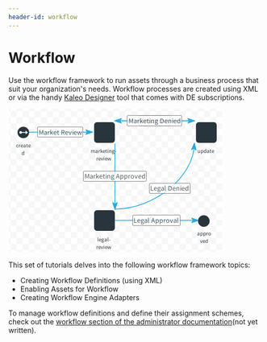 ```yaml
---
header-id: workflow
---
```


# Workflow

Use the workflow framework to run assets through a business process that suit your
organization's needs. Workflow processes are created using XML or via the handy
[Kaleo Designer](https://customer.liferay.com/documentation/7.1/admin/-/official_documentation/portal/kaleo-designer)
tool that comes with DE subscriptions.

![Figure 1: If you don't like XML, the visual Kaleo Designer makes designing workflows easy and intuitive.](../../images/legal-marketing-def.png)

This set of tutorials delves into the following workflow framework topics:

- Creating Workflow Definitions (using XML)
- Enabling Assets for Workflow
- Creating Workflow Engine Adapters

To manage workflow definitions and define their assignment schemes, check out
the [workflow section of the administrator documentation](LINK)(not yet
written).
